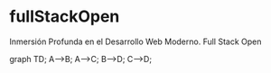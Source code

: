 # fullStackOpen

Inmersión Profunda en el Desarrollo Web Moderno.
Full Stack Open

graph TD;
    A-->B;
    A-->C;
    B-->D;
    C-->D;

